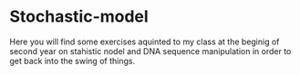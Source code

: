 # Stochastic-model
Here you will find some exercises aquinted to my class at the beginig of second year on stahistic nodel and DNA sequence manipulation in order to get back into the swing of things. 
